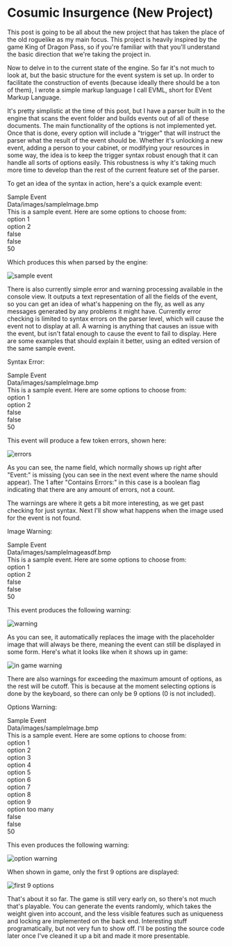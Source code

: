 # Cosumic Insurgence (New Project)
This post is going to be all about the new project that has taken the place of the old roguelike as my main focus. This project is heavily inspired by the game King of Dragon Pass, so if you're familiar with that you'll understand the basic direction that we're taking the project in.

Now to delve in to the current state of the engine. So far it's not much to look at, but the basic structure for the event system is set up. In order to facilitate the construction of events (because ideally there should be a ton of them), I wrote a simple markup language I call EVML, short for EVent Markup Language.

It's pretty simplistic at the time of this post, but I have a parser built in to the engine that scans the event folder and builds events out of all of these documents. The main functionality of the options is not implemented yet. Once that is done, every option will include a "trigger" that will instruct the parser what the result of the event should be. Whether it's unlocking a new event, adding a person to your cabinet, or modifying your resources in some way, the idea is to keep the trigger syntax robust enough that it can handle all sorts of options easily. This robustness is why it's taking much more time to develop than the rest of the current feature set of the parser.

To get an idea of the syntax in action, here's a quick example event:

<name>Sample Event</name>  
<img>Data/images/sampleImage.bmp</img>  
<desc>This is a sample event. Here are some options to choose from:</desc>  
<opt>option 1</opt>  
<opt>option 2</opt>  
<unique>false</unique>  
<lock>false</lock>  
<rand>50</rand>

Which produces this when parsed by the engine:

![sample event](/pages/assets/new-project/sample-event.jpg)

There is also currently simple error and warning processing available in the console view. It outputs a text representation of all the fields of the event, so you can get an idea of what's happening on the fly, as well as any messages generated by any problems it might have. Currently error checking is limited to syntax errors on the parser level, which will cause the event not to display at all. A warning is anything that causes an issue with the event, but isn't fatal enough to cause the event to fail to display. Here are some examples that should explain it better, using an edited version of the same sample event.

Syntax Error:

<namesadfasdfasdf>Sample Event</name>  
<img>Data/images/sampleImage.bmp</img>  
<desc>This is a sample event. Here are some options to choose from:</desc>  
<opt>option 1</opt>  
<opt>option 2</opt>  
<unique>false</unique>  
<lock>false</lock>  
<rand>50</rand>

This event will produce a few token errors, shown here:

![errors](/pages/assets/new-project/error1.jpg)

As you can see, the name field, which normally shows up right after "Event:" is missing (you can see in the next event where the name should appear). The 1 after "Contains Errors:" in this case is a boolean flag indicating that there are any amount of errors, not a count.

The warnings are where it gets a bit more interesting, as we get past checking for just syntax. Next I'll show what happens when the image used for the event is not found.

Image Warning:

<name>Sample Event</name>  
<img>Data/images/sampleImageasdf.bmp</img>  
<desc>This is a sample event. Here are some options to choose from:</desc>  
<opt>option 1</opt>  
<opt>option 2</opt>  
<unique>false</unique>  
<lock>false</lock>  
<rand>50</rand>

This event produces the following warning:

![warning](/pages/assets/new-project/image-warning.jpg)

As you can see, it automatically replaces the image with the placeholder image that will always be there, meaning the event can still be displayed in some form. Here's what it looks like when it shows up in game:

![in game warning](/pages/assets/new-project/image-warning-in-game.jpg)

There are also warnings for exceeding the maximum amount of options, as the rest will be cutoff. This is because at the moment selecting options is done by the keyboard, so there can only be 9 options (0 is not included).

Options Warning:

<name>Sample Event</name>  
<img>Data/images/sampleImage.bmp</img>  
<desc>This is a sample event. Here are some options to choose from:</desc>  
<opt>option 1</opt>  
<opt>option 2</opt>  
<opt>option 3</opt>  
<opt>option 4</opt>  
<opt>option 5</opt>  
<opt>option 6</opt>  
<opt>option 7</opt>  
<opt>option 8</opt>  
<opt>option 9</opt>  
<opt>option too many</opt>  
<unique>false</unique>  
<lock>false</lock>  
<rand>50</rand>

This even produces the following warning:

![option warning](/pages/assets/new-project/option-warning.jpg)

When shown in game, only the first 9 options are displayed:

![first 9 options](/pages/assets/new-project/option-warning-in-game.jpg)

That's about it so far. The game is still very early on, so there's not much that's playable. You can generate the events randomly, which takes the weight given into account, and the less visible features such as uniqueness and locking are implemented on the back end. Interesting stuff programatically, but not very fun to show off. I'll be posting the source code later once I've cleaned it up a bit and made it more presentable.